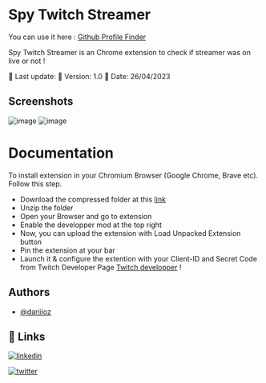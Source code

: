 # Spy Twitch Streamer

You can use it here : [Github Profile Finder](https://githubprofilefinder.cappelleaymeric.fr/)

Spy Twitch Streamer is an Chrome extension to check if streamer was on live or not ! 

📌 Last update: 
📌 Version: 1.0
📌 Date: 26/04/2023

## Screenshots

![image](https://user-images.githubusercontent.com/26320684/235928665-97cda276-2668-40f0-8c1e-fbd88a43b615.png)
![image](https://user-images.githubusercontent.com/26320684/235929273-d1be407d-1a28-40a8-aab1-19c5711fd1b3.png)


# Documentation

To install extension in your Chromium Browser (Google Chrome, Brave etc). Follow this step.

- Download the compressed folder at this [link](https://spytwitchstreamer.cappelleaymeric.fr/spy-twitch-streamer.rar)
- Unzip the folder
- Open your Browser and go to extension
- Enable the developper mod at the top right
- Now, you can upload the extension with Load Unpacked Extension button
- Pin the extension at your bar
- Launch it & configure the extention with your Client-ID and Secret Code from Twitch Developer Page [Twitch developper](https://dev.twitch.tv/console/apps/) !


## Authors

- [@dariiioz](https://www.github.com/dariiioz)


## 🔗 Links
[![linkedin](https://img.shields.io/badge/linkedin-0A66C2?style=for-the-badge&logo=linkedin&logoColor=white)](https://fr.linkedin.com/in/aymeric-cappelle-65a4a113a)

[![twitter](https://img.shields.io/badge/twitter-1DA1F2?style=for-the-badge&logo=twitter&logoColor=white)](https://twitter.com/capaym_dev)
